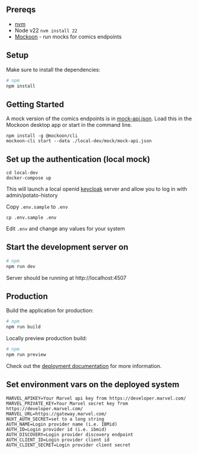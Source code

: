 ## Prereqs
- [nvm](https://github.com/nvm-sh/nvm?tab=readme-ov-file#installing-and-updating)
- Node v22 `nvm install 22`
- [Mockoon](https://mockoon.com/download/) - run mocks for comics endpoints

## Setup

Make sure to install the dependencies:

```bash
# npm
npm install
```

## Getting Started

A mock version of the comics endpoints is in [mock-api.json](./local-dev/mock/mock-api.json).
Load this in the Mockoon desktop app or start in the command line.
```shell
npm install -g @mockoon/cli
mockoon-cli start --data ./local-dev/mock/mock-api.json
```

## Set up the authentication (local mock)
```shell
cd local-dev
docker-compose up
```
This will launch a local openid [keycloak](https://www.keycloak.org/getting-started/getting-started-docker) server and allow you to log in with admin/potato-history

Copy `.env.sample` to `.env`
```shell
cp .env.sample .env
```
Edit `.env` and change any values for your system

## Start the development server on

```bash
# npm
npm run dev
```
Server should be running at http://localhost:4507

## Production

Build the application for production:

```bash
# npm
npm run build
```

Locally preview production build:

```bash
# npm
npm run preview
```

Check out the [deployment documentation](https://nuxt.com/docs/getting-started/deployment) for more information.

## Set environment vars on the deployed system
```dotenv
MARVEL_APIKEY=Your Marvel api key from https://developer.marvel.com/
MARVEL_PRIVATE_KEY=Your Marvel secret key from https://developer.marvel.com/
MARVEL_URL=https://gateway.marvel.com/
NUXT_AUTH_SECRET=set to a long string
AUTH_NAME=Login provider name (i.e. IBMid)
AUTH_ID=Login provider id (i.e. ibmid)
AUTH_DISCOVERY=Login provider discovery endpoint
AUTH_CLIENT_ID=Login provider client id
AUTH_CLIENT_SECRET=Login provider client secret
```
